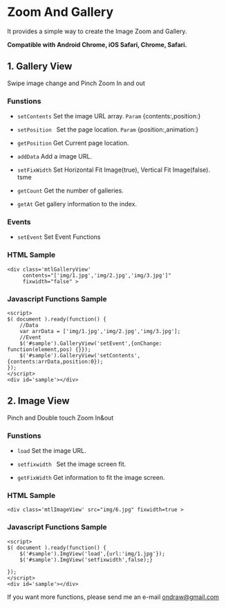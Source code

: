 # Zoom And Gallery
It provides a simple way to create the Image Zoom and Gallery.

**Compatible with  Android Chrome, iOS Safari, Chrome, Safari.**

## 1. Gallery View
Swipe image change and Pinch Zoom In and out

### Funstions

* `setContents` Set the image URL array. `Param` {contents:,position:}
				   
* `setPosition ` Set the page location.  `Param` {position:,animation:}

* `getPosition`  Get Current page location.

* `addData` Add a image URL.

* `setFixWidth`  Set Horizontal Fit Image(true), Vertical Fit Image(false).
tsme

*  `getCount`  Get the number of galleries.

*  `getAt`  Get gallery information to the index.

### Events
*   `setEvent` Set Event Functions


###  HTML Sample
```
<div class='mtlGalleryView' 
     contents="['img/1.jpg','img/2.jpg','img/3.jpg']" 
     fixwidth="false" >
```

### Javascript Functions Sample
```
<script>
$( document ).ready(function() {
	//Data
	var arrData = ['img/1.jpg','img/2.jpg','img/3.jpg'];
	//Event
	$('#sample').GalleryView('setEvent',{onChange: function(element,pos) {}});    
	$('#sample').GalleryView('setContents',{contents:arrData,position:0});
});
</script>
<div id='sample'></div>
```

	
	
## 2. Image View
Pinch and Double touch Zoom In&out

### Funstions

* `load` Set the image URL.
				   
* `setfixwidth ` Set the image screen fit.

* `getFixWidth`  Get information to fit the image screen.

###  HTML Sample
```
<div class='mtlImageView' src="img/6.jpg" fixwidth=true >
```
### Javascript Functions Sample
```
<script>
$( document ).ready(function() {
	$('#sample').ImgView('load',{url:'img/1.jpg'});
	$('#sample').ImgView('setfixwidth',false);}

});
</script>
<div id='sample'></div>
```


If you want more functions, please send me an e-mail ondraw@gmail.com
